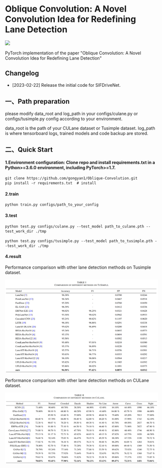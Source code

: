 
# **Oblique Convolution: A Novel Convolution Idea for Redefining Lane Detection**



![](obliquenetwork.PNG)

PyTorch implementation of the paper "Oblique Convolution: A Novel Convolution Idea for Redefining Lane Detection"



## **Changelog**



- [2023-02-22] Release the initial code for SIFDriveNet.



## **一、Path preparation**


please modify data_root and log_path in your configs/culane.py or configs/tusimple.py config according to your environment.

data_root is the path of your CULane dataset or Tusimple dataset.
log_path is where tensorboard logs, trained models and code backup are stored. 




## **二、Quick Start**

#### 1.Environment configuration: Clone repo and install requirements.txt in a Python>=3.6.0 environment, including PyTorch>=1.7.

```
git clone https://github.com/gongyan1/Oblique-Convolution.git
pip install -r requirements.txt  # install
```

#### 2.train

```
python train.py configs/path_to_your_config
```

#### 3.test

```
python test.py configs/culane.py --test_model path_to_culane.pth --test_work_dir ./tmp

python test.py configs/tusimple.py --test_model path_to_tusimple.pth --test_work_dir ./tmp
```

#### 4.result

Performance comparison with other lane detection methods on Tusimple dataset.

![](resulttusimple.png)



Performance comparison with other lane detection methods on CULane dataset.

![](resultculane.png)







